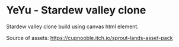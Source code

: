 # YeYu - Stardew valley clone

Stardew valley clone build using canvas html element.

Source of assets: https://cupnooble.itch.io/sprout-lands-asset-pack
